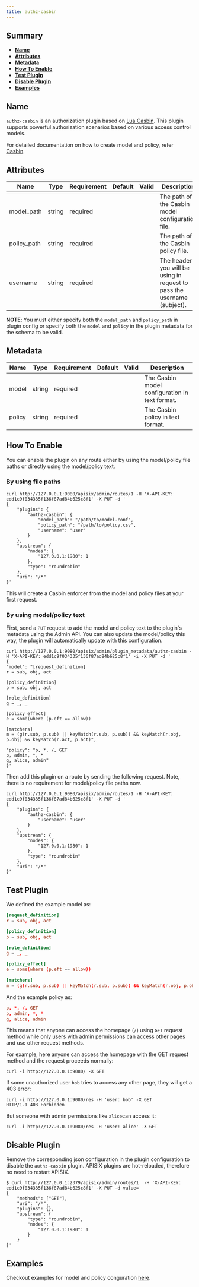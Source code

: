 ```yaml
---
title: authz-casbin
---
```


<!--
#
# Licensed to the Apache Software Foundation (ASF) under one or more
# contributor license agreements.  See the NOTICE file distributed with
# this work for additional information regarding copyright ownership.
# The ASF licenses this file to You under the Apache License, Version 2.0
# (the "License"); you may not use this file except in compliance with
# the License.  You may obtain a copy of the License at
#
#     http://www.apache.org/licenses/LICENSE-2.0
#
# Unless required by applicable law or agreed to in writing, software
# distributed under the License is distributed on an "AS IS" BASIS,
# WITHOUT WARRANTIES OR CONDITIONS OF ANY KIND, either express or implied.
# See the License for the specific language governing permissions and
# limitations under the License.
#
-->

## Summary

- [**Name**](#name)
- [**Attributes**](#attributes)
- [**Metadata**](#metadata)
- [**How To Enable**](#how-to-enable)
- [**Test Plugin**](#test-plugin)
- [**Disable Plugin**](#disable-plugin)
- [**Examples**](#examples)

## Name

`authz-casbin` is an authorization plugin based on [Lua Casbin](https://github.com/casbin/lua-casbin/). This plugin supports powerful authorization scenarios based on various access control models.

For detailed documentation on how to create model and policy, refer [Casbin](https://casbin.org/docs/en/supported-models).

## Attributes

| Name        | Type   | Requirement | Default | Valid | Description                                                  |
| ----------- | ------ | ----------- | ------- | ----- | ------------------------------------------------------------ |
| model_path  | string | required    |         |       | The path of the Casbin model configuration file.             |
| policy_path | string | required    |         |       | The path of the Casbin policy file.                          |
| username    | string | required    |         |       | The header you will be using in request to pass the username (subject). |

**NOTE**: You must either specify both the `model_path` and `policy_path` in plugin config or specify both the `model` and `policy` in the plugin metadata for the schema to be valid.

## Metadata

| Name        | Type   | Requirement | Default | Valid | Description                                                            |
| ----------- | ------ | ----------- | ------- | ----- | ---------------------------------------------------------------------- |
| model       | string | required    |         |       | The Casbin model configuration in text format.                         |
| policy      | string | required    |         |       | The Casbin policy in text format.                                      |

## How To Enable

You can enable the plugin on any route either by using the model/policy file paths or directly using the model/policy text.

### By using file paths

```shell
curl http://127.0.0.1:9080/apisix/admin/routes/1 -H 'X-API-KEY: edd1c9f034335f136f87ad84b625c8f1' -X PUT -d '
{
    "plugins": {
        "authz-casbin": {
            "model_path": "/path/to/model.conf",
            "policy_path": "/path/to/policy.csv",
            "username": "user"
        }
    },
    "upstream": {
        "nodes": {
            "127.0.0.1:1980": 1
        },
        "type": "roundrobin"
    },
    "uri": "/*"
}'
```

This will create a Casbin enforcer from the model and policy files at your first request.

### By using model/policy text

First, send a `PUT` request to add the model and policy text to the plugin's metadata using the Admin API. You can also update the model/policy this way, the plugin will automatically update with this configuration.

```shell
curl http://127.0.0.1:9080/apisix/admin/plugin_metadata/authz-casbin -H 'X-API-KEY: edd1c9f034335f136f87ad84b625c8f1' -i -X PUT -d '
{
"model": "[request_definition]
r = sub, obj, act

[policy_definition]
p = sub, obj, act

[role_definition]
g = _, _

[policy_effect]
e = some(where (p.eft == allow))

[matchers]
m = (g(r.sub, p.sub) || keyMatch(r.sub, p.sub)) && keyMatch(r.obj, p.obj) && keyMatch(r.act, p.act)",

"policy": "p, *, /, GET
p, admin, *, *
g, alice, admin"
}'
```

Then add this plugin on a route by sending the following request. Note, there is no requirement for model/policy file paths now.

```shell
curl http://127.0.0.1:9080/apisix/admin/routes/1 -H 'X-API-KEY: edd1c9f034335f136f87ad84b625c8f1' -X PUT -d '
{
    "plugins": {
        "authz-casbin": {
            "username": "user"
        }
    },
    "upstream": {
        "nodes": {
            "127.0.0.1:1980": 1
        },
        "type": "roundrobin"
    },
    "uri": "/*"
}'
```

## Test Plugin

We defined the example model as:

```conf
[request_definition]
r = sub, obj, act

[policy_definition]
p = sub, obj, act

[role_definition]
g = _, _

[policy_effect]
e = some(where (p.eft == allow))

[matchers]
m = (g(r.sub, p.sub) || keyMatch(r.sub, p.sub)) && keyMatch(r.obj, p.obj) && keyMatch(r.act, p.act)
```

And the example policy as:

```conf
p, *, /, GET
p, admin, *, *
g, alice, admin
```

This means that anyone can access the homepage (`/`) using `GET` request method while only users with admin permissions can access other pages and use other request methods.

For example, here anyone can access the homepage with the GET request method and the request proceeds normally:

```shell
curl -i http://127.0.0.1:9080/ -X GET
```

If some unauthorized user `bob` tries to access any other page, they will get a 403 error:

```shell
curl -i http://127.0.0.1:9080/res -H 'user: bob' -X GET
HTTP/1.1 403 Forbidden
```

But someone with admin permissions like `alice`can access it:

```shell
curl -i http://127.0.0.1:9080/res -H 'user: alice' -X GET
```

## Disable Plugin

Remove the corresponding json configuration in the plugin configuration to disable the `authz-casbin` plugin.
APISIX plugins are hot-reloaded, therefore no need to restart APISIX.

```shell
$ curl http://127.0.0.1:2379/apisix/admin/routes/1  -H 'X-API-KEY: edd1c9f034335f136f87ad84b625c8f1' -X PUT -d value='
{
    "methods": ["GET"],
    "uri": "/*",
    "plugins": {},
    "upstream": {
        "type": "roundrobin",
        "nodes": {
            "127.0.0.1:1980": 1
        }
    }
}'
```

## Examples

Checkout examples for model and policy conguration [here](https://github.com/casbin/lua-casbin/tree/master/examples).
